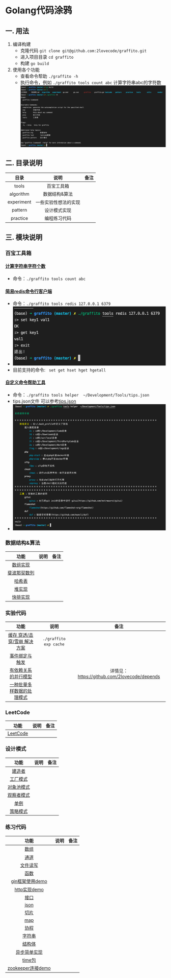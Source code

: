 # Golang代码涂鸦
## 一. 用法
  1. 编译构建
        - 克隆代码 ```git clone git@github.com:2lovecode/graffito.git```
        - 进入项目目录 ```cd graffito```
        - 构建 ```go build```
  2. 使用各个功能
        - 查看命令帮助 ```./graffito -h```
        - 执行命令，例如 ```./graffito tools count abc``` 计算字符串abc的字符数
  ![image](images/build.png)
    
## 二. 目录说明

| 目录  | 说明  | 备注                       |
| :---:  | :------:  | :------------------------  |
| tools | 百宝工具箱     ||
| algorithm |   数据结构&算法  ||
| experiment |  一些实验性想法的实现     ||
| pattern |  设计模式实现     ||
| practice | 编程练习代码     ||

## 三. 模块说明

### 百宝工具箱
#### [计算字符串字符个数](tools/string_op)
 - 命令：```./graffito tools count abc```
#### [简易redis命令行客户端](tools/redis)
 - 命令：```./graffito tools redis 127.0.0.1 6379```
 - ![image](images/redis.png)
 - 目前支持的命令: ``` set get hset hget hgetall```
#### [自定义命令帮助工具](tools/helper)
 - 命令：``` ./graffito tools helper  ~/Development/Tools/tips.json  ```
 - tips.json文件 可以参考[tips.json](tools/helper/tips.json)
 - ![image](images/helper.png)


### 数据结构&算法
| 功能  | 说明  | 备注                       |
| :---:  | :------: | :------------------------:  |
| [数组实现](algorithm/array.go) |  |  |
| [斐波那契数列](algorithm/fibonacci.go) |  | |
| [哈希表](algorithm/hash.go) |  |  |
| [堆实现](algorithm/heap.go) |  |  |
| [快排实现](algorithm/quicksort.go) |  |  |

### 实验代码
| 功能  | 说明  | 备注                       |
| :---:  | :------: | :------------------------:  |
| [缓存 穿透/击穿/雪崩 解决方案](experiment/cache)| ```./graffito exp cache``` |  |
| [事件绑定与触发](experiment/event)|  |  |
| [有依赖关系的并行模型](experiment/depends)|  |  详情见：https://github.com/2lovecode/depends|
| [一种批量多样数据的处理模式](experiment/mode0)|  |  |

### LeetCode
| 功能  | 说明  | 备注                       |
| :---:  | :------: | :------------------------:  |
| [LeetCode](algorithm/leetcode) |  |  |

### 设计模式
| 功能  | 说明  | 备注                       |
| :---:  | :------: | :------------------------:  |
| [建造者](pattern/builder.go) |  |  |
| [工厂模式](pattern/factory.go) |  |  |
| [对象池模式](pattern/obj_pool.go) |  |  |
| [观察者模式](pattern/observer.go) |  |  |
| [单例](pattern/singleton.go) |  |  |
| [策略模式](pattern/strategy.go) |  |  |

### 练习代码
| 功能  | 说明  | 备注                       |
| :---:  | :------: | :------------------------:  |
| [数组](practice/array/main.go)|  |  |
| [通道](practice/channel/main.go)|  |  |
| [文件读写](practice/file/main.go)|  |  |
| [函数](practice/func/main.go)|  |  |
| [gin框架使用demo](practice/gin/main.go)|  |  |
| [http实现demo](practice/http/main.go)|  |  |
| [接口](practice/interface/main.go)|  |  |
| [json](practice/json/main.go)|  |  |
| [切片](practice/list/main.go)|  |  |
| [map](practice/map/main.go)|  |  |
| [协程](practice/routine/main.go)|  |  |
| [字符串](practice/string/main.go)|  |  |
| [结构体](practice/struct/main.go)|  |  |
| [异步简单实现](practice/sync/main.go)|  |  |
| [time包](practice/time/main.go)|  |  |
| [zookeeper连接demo](practice/zookeeper/main.go)|  |  |